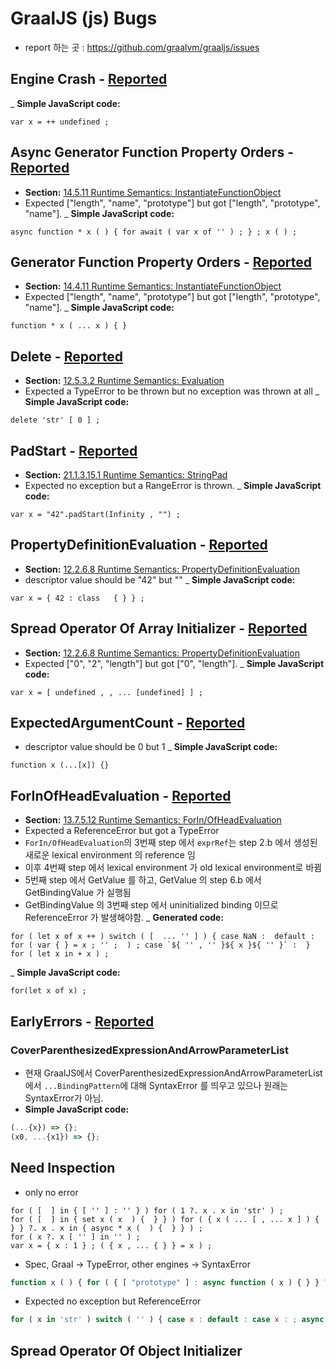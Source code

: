# GraalJS (js) Bugs

- report 하는 곳 : https://github.com/graalvm/graaljs/issues

## Engine Crash - [Reported](https://github.com/graalvm/graaljs/issues/322)
_ __Simple JavaScript code:__
```
var x = ++ undefined ;
```

## Async Generator Function Property Orders - [Reported](https://github.com/graalvm/graaljs/issues/323)
- __Section:__ [14.5.11 Runtime Semantics: InstantiateFunctionObject](https://tc39.es/ecma262/#sec-asyncgenerator-definitions-instantiatefunctionobject)
- Expected ["length", "name", "prototype"] but got ["length", "prototype", "name"].
_ __Simple JavaScript code:__
```
async function * x ( ) { for await ( var x of '' ) ; } ; x ( ) ;
```

## Generator Function Property Orders - [Reported](https://github.com/graalvm/graaljs/issues/323)
- __Section:__ [14.4.11 Runtime Semantics: InstantiateFunctionObject](https://tc39.es/ecma262/#sec-generator-function-definitions-runtime-semantics-instantiatefunctionobject)
- Expected ["length", "name", "prototype"] but got ["length", "prototype", "name"].
_ __Simple JavaScript code:__
```
function * x ( ... x ) { }
```

## Delete - [Reported](https://github.com/graalvm/graaljs/issues/324)
- __Section:__ [12.5.3.2 Runtime Semantics: Evaluation](https://tc39.es/ecma262/#sec-delete-operator-runtime-semantics-evaluation)
- Expected a TypeError to be thrown but no exception was thrown at all
_ __Simple JavaScript code:__
```
delete 'str' [ 0 ] ;
```

## PadStart - [Reported](https://github.com/graalvm/graaljs/issues/325)
- __Section:__ [21.1.3.15.1 Runtime Semantics: StringPad](https://tc39.es/ecma262/#sec-stringpad)
- Expected no exception but a RangeError is thrown.
_ __Simple JavaScript code:__
```
var x = "42".padStart(Infinity , "") ;
```

## PropertyDefinitionEvaluation - [Reported](https://github.com/graalvm/graaljs/issues/326)
- __Section:__ [12.2.6.8 Runtime Semantics: PropertyDefinitionEvaluation](https://tc39.es/ecma262/#sec-object-initializer-runtime-semantics-propertydefinitionevaluation)
- descriptor value should be "42" but ""
_ __Simple JavaScript code:__
```
var x = { 42 : class   { } } ;
```

## Spread Operator Of Array Initializer - [Reported](https://github.com/graalvm/graaljs/issues/327)
- __Section:__ [12.2.6.8 Runtime Semantics: PropertyDefinitionEvaluation](https://tc39.es/ecma262/#sec-runtime-semantics-arrayaccumulation)
- Expected ["0", "2", "length"] but got ["0", "length"].
_ __Simple JavaScript code:__
```
var x = [ undefined , , ... [undefined] ] ;
```

## ExpectedArgumentCount - [Reported](https://github.com/graalvm/graaljs/issues/328)
- descriptor value should be 0 but 1
_ __Simple JavaScript code:__
```
function x (...[x]) {}
```

## ForInOfHeadEvaluation - [Reported](https://github.com/graalvm/graaljs/issues/332)
- __Section:__ [13.7.5.12 Runtime Semantics: ForIn/OfHeadEvaluation](https://tc39.es/ecma262/#sec-runtime-semantics-forinofheadevaluation)
- Expected a ReferenceError but got a TypeError
- `ForIn/OfHeadEvaluation`의 3번째 step 에서 `exprRef`는 step 2.b 에서 생성된 새로운 lexical environment 의 reference 임
- 이후 4번째 step 에서 lexical environment 가 old lexical environment로 바뀜
- 5번째 step 에서 GetValue 를 하고, GetValue 의 step 6.b 에서 GetBindingValue 가 실행됨
- GetBindingValue 의 3번째 step 에서 uninitialized binding 이므로 ReferenceError 가 발생해야함.
_ __Generated code:__
```
for ( let x of x ++ ) switch ( [  ... '' ] ) { case NaN :  default : for ( var { } = x ; '' ;  ) ; case `${ '' , '' }${ x }${ '' }` :  }
for ( let x in + x ) ;
```
_ __Simple JavaScript code:__
```
for(let x of x) ;
```

## EarlyErrors - [Reported](https://github.com/graalvm/graaljs/issues/329)

### CoverParenthesizedExpressionAndArrowParameterList
- 현재 GraalJS에서 CoverParenthesizedExpressionAndArrowParameterList 에서 `...BindingPattern`에 대해 SyntaxError 를 띄우고 있으나 원래는 SyntaxError가 아님.
- __Simple JavaScript code:__
```js
(...{x}) => {};
(x0, ...{x1}) => {};
```

## Need Inspection
- only no error
```
for ( [  ] in { [ '' ] : '' } ) for ( 1 ?. x . x in 'str' ) ;
for ( [  ] in { set x ( x  ) {  } } ) for ( { x ( ... [ , ... x ] ) {  } } ?. x . x in { async * x (  ) {  } } ) ;
for ( x ?. x [ '' ] in '' ) ;
var x = { x : 1 } ; ( { x , ... { } } = x ) ;
```

- Spec, Graal -> TypeError, other engines -> SyntaxError
```js
function x ( ) { for ( { [ "prototype" ] : async function ( x ) { } } ?. x . x in { [ "prototype" ] : async function ( x ) { } } ) ; return { [ "prototype" ] : async function ( x ) { } } ?. x ( ) ; } var x = new x ;
```

- Expected no exception but ReferenceError
```js
for ( x in 'str' ) switch ( '' ) { case x : default : case x : ; async function * x ( ... { x } ) { } } var x = 42 ;
```

## Spread Operator Of Object Initializer

```js

```

<!--
### BindingIdentifier2
- __Section:__ [12.1.1 Early Errors](https://www.ecma-international.org/ecma-262/11.0/index.html#sec-identifiers-static-semantics-early-errors)
- strict mode 시, *await* 는 BindingIdentifier 로 사용될 수 없으나, GraalJS 에서는 SyntaxError 를 띄우지 않음
- __Simple JavaScript code:__
```js
try {  } catch (await) {  }
var await, await;
```
-->